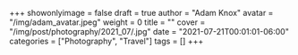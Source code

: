 +++
showonlyimage = false
draft = true
author = "Adam Knox"
avatar = "/img/adam_avatar.jpeg"
weight = 0
title = ""
cover = "/img/post/photography/2021_07/.jpg"
date = "2021-07-21T00:01:01-06:00"
categories = ["Photography", "Travel"]
tags = []
+++
<!--more-->
